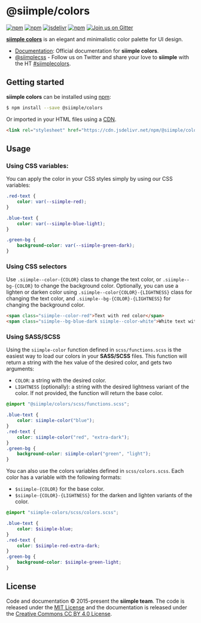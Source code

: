 # @siimple/colors

[![npm](https://img.shields.io/npm/v/@siimple/colors.svg?style=flat-square)](https://www.npmjs.com/package/@siimple/colors)
[![npm](https://img.shields.io/npm/dt/@siimple/colors.svg?style=flat-square)](https://www.npmjs.com/package/@siimple/colors)
[![jsdelivr](https://data.jsdelivr.com/v1/package/npm/@siimple/colors/badge)](https://www.jsdelivr.com/package/npm/@siimple/colors)
[![npm](https://img.shields.io/npm/l/@siimple/colors.svg?style=flat-square)](https://github.com/siimple/colors)
[![Join us on Gitter](https://img.shields.io/badge/chat-on_gitter-4EB897.svg?style=flat-square)](https://gitter.im/siimple/siimple)

[**siimple colors**]() is an elegant and minimalistic color palette for UI design.

- [Documentation](): Official documentation for **siimple colors**.
- [@siimplecss](https://twitter.com/siimplecss) - Follow us on Twitter and share your love to **siimple** with the HT [#siimplecolors](https://twitter.com/search?q=%23siimplecolors&src=typd).


## Getting started

**siimple colors** can be installed using [npm](https://www.npmjs.com/package/@siimple/colors):

```bash
$ npm install --save @siimple/colors
```

Or imported in your HTML files using a [CDN](https://www.jsdelivr.com/package/npm/@siimple/colors).

```html
<link rel="stylesheet" href="https://cdn.jsdelivr.net/npm/@siimple/colors@1.0.0/dist/siimple-colors.min.css">
```

## Usage 

### Using CSS variables: 

You can apply the color in your CSS styles simply by using our CSS variables: 

```css 
.red-text {
    color: var(--siimple-red);
}

.blue-text {
    color: var(--siimple-blue-light);
}

.green-bg {
    background-color: var(--siimple-green-dark);
}
```

### Using CSS selectors

Use `.siimple--color-{COLOR}` class to change the text color, or `.siimple--bg-{COLOR}` to change the background color. Optionally, you can use a lighten or darken color using `.siimple--color{COLOR}-{LIGHTNESS}` class for changing the text color, and `.siimple--bg-{COLOR}-{LIGHTNESS}` for changing the background color.

```html 
<span class="siimple--color-red">Text with red color</span>
<span class="siimple--bg-blue-dark siimple--color-white">White text with dark blue color</span>
```

### Using SASS/SCSS 

Using the `siimple-color` function defined in `scss/functions.scss` is the easiest way to load our colors in your **SASS/SCSS** files. 
This function will return a string with the hex value of the desired color, and gets two arguments:

- `COLOR`: a string with the desired color.
- `LIGHTNESS` (optionally): a string with the desired lightness variant of the color. If not provided, the function will return the base color.

```scss
@import "@siimple/colors/scss/functions.scss";

.blue-text {
    color: siimple-color("blue");
}
.red-text {
    color: siimple-color("red", "extra-dark");
}
.green-bg {
    background-color: siimple-color("green", "light");
}
```

You can also use the colors variables defined in `scss/colors.scss`. Each color has a variable with the following formats: 
- `$siimple-{COLOR}` for the base color. 
- `$siimple-{COLOR}-{LIGHTNESS}` for the darken and lighten variants of the color. 

```scss
@import "siimple-colors/scss/colors.scss";

.blue-text {
    color: $siimple-blue;
}
.red-text {
    color: $siimple-red-extra-dark;
}
.green-bg {
    background-color: $siimple-green-light;
}
```

## License

Code and documentation &copy; 2015-present the **siimple team**. 
The code is released under the [MIT License](./LICENSE) and the documentation is released under the [Creative Commons CC BY 4.0 License](https://creativecommons.org/licenses/by/4.0/).


